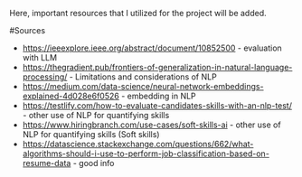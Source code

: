 Here, important resources that I utilized for the project will be added. 

#Sources
- https://ieeexplore.ieee.org/abstract/document/10852500 - evaluation with LLM
- https://thegradient.pub/frontiers-of-generalization-in-natural-language-processing/ - Limitations and considerations of NLP
- https://medium.com/data-science/neural-network-embeddings-explained-4d028e6f0526 - embedding in NLP
- https://testlify.com/how-to-evaluate-candidates-skills-with-an-nlp-test/ - other use of NLP for quantifying skills
- https://www.hiringbranch.com/use-cases/soft-skills-ai - other use of NLP for quantifying skills (Soft skills)
- https://datascience.stackexchange.com/questions/662/what-algorithms-should-i-use-to-perform-job-classification-based-on-resume-data - good info
